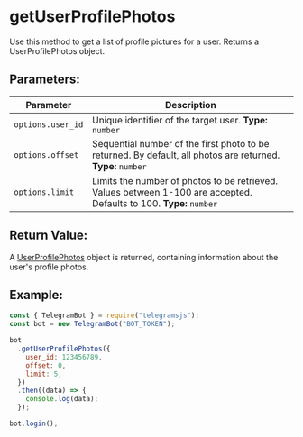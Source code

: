 # getUserProfilePhotos

Use this method to get a list of profile pictures for a user. Returns a UserProfilePhotos object.

## Parameters:

| Parameter         | Description                                                                                                         |
| ----------------- | ------------------------------------------------------------------------------------------------------------------- |
| `options.user_id` | Unique identifier of the target user. **Type:** `number`                                                            |
| `options.offset`  | Sequential number of the first photo to be returned. By default, all photos are returned. **Type:** `number`        |
| `options.limit`   | Limits the number of photos to be retrieved. Values between 1-100 are accepted. Defaults to 100. **Type:** `number` |

## Return Value:

A [UserProfilePhotos](https://core.telegram.org/bots/api#userprofilephotos) object is returned, containing information about the user's profile photos.

## Example:

```javascript
const { TelegramBot } = require("telegramsjs");
const bot = new TelegramBot("BOT_TOKEN");

bot
  .getUserProfilePhotos({
    user_id: 123456789,
    offset: 0,
    limit: 5,
  })
  .then((data) => {
    console.log(data);
  });

bot.login();
```
